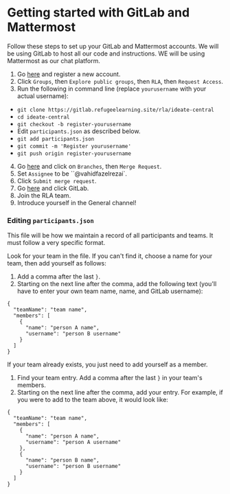 # Getting started with GitLab and Mattermost

Follow these steps to set up your GitLab and Mattermost accounts. We will be using GitLab to host all our code and instructions. WE will be using Mattermost as our chat platform.
1. Go [here](https://gitlab.refugeelearning.site) and register a new account.
2. Click `Groups`, then `Explore public groups`, then `RLA`, then `Request Access`.
3. Run the following in command line (replace `yourusername` with your actual username):
  - `git clone https://gitlab.refugeelearning.site/rla/ideate-central`
  - `cd ideate-central`
  - `git checkout -b register-yourusername`
  - Edit `participants.json` as described below.
  - `git add participants.json`
  - `git commit -m 'Register yourusername'`
  - `git push origin register-yourusername`
4. Go [here](https://gitlab.refugeelearning.site/rla/ideate-central) and click on `Branches`, then `Merge Request`.
5. Set `Assignee` to be ``@vahidfazelrezai`.
6. Click `Submit merge request`.
7. Go [here](https://mattermost.refugeelearning.site) and click GitLab.
8. Join the RLA team.
9. Introduce yourself in the General channel!


### Editing `participants.json`
This file will be how we maintain a record of all participants and teams. It must follow a very specific format.

Look for your team in the file. If you can't find it, choose a name for your team, then add yourself as follows:
1. Add a comma after the last `}`.
2. Starting on the next line after the comma, add the following text (you'll have to enter your own team name, name, and GitLab username):

```
{
  "teamName": "team name",
  "members": [
    {
      "name": "person A name",
      "username": "person B username"
    }
  ]
}
```

If your team already exists, you just need to add yourself as a member.
1. Find your team entry. Add a comma after the last `}` in your team's members.
2. Starting on the next line after the comma, add your entry. For example, if you were to add to the team above, it would look like:

```
{
  "teamName": "team name",
  "members": [
    {
      "name": "person A name",
      "username": "person A username"
    },
    {
      "name": "person B name",
      "username": "person B username"
    }
  ]
}
```

